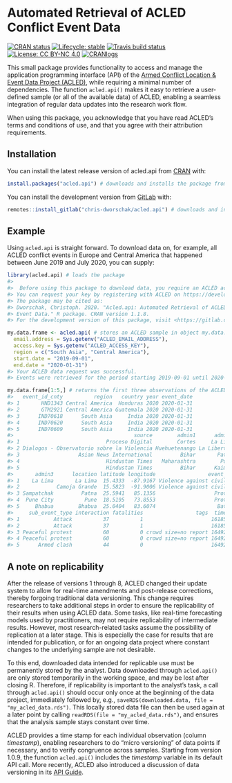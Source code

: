 
<!-- README.md is generated from README.Rmd. Please edit that file -->

# Automated Retrieval of ACLED Conflict Event Data

<!-- badges: start -->

[![CRAN
status](https://www.r-pkg.org/badges/version-last-release/acled.api)](https://CRAN.R-project.org/package=acled.api/)
[![Lifecycle:
stable](https://img.shields.io/badge/lifecycle-stable-brightgreen.svg)](https://lifecycle.r-lib.org/articles/stages.html#stable/)
[![Travis build
status](https://api.travis-ci.com/chris-dworschak/acled.api.svg?branch=master)](https://app.travis-ci.com/gitlab/chris-dworschak/acled.api/)
[![License: CC BY-NC
4.0](https://img.shields.io/badge/License-CC%20BY--NC%204.0-lightgrey.svg)](https://creativecommons.org/licenses/by-nc/4.0/)
[![CRANlogs](http://cranlogs.r-pkg.org/badges/grand-total/acled.api)](https://CRAN.R-project.org/package=acled.api/)
<!-- badges: end -->

This small package provides functionality to access and manage the
application programming interface (API) of the [Armed Conflict Location
& Event Data Project (ACLED)](https://acleddata.com/), while requiring a
minimal number of dependencies. The function `acled.api()` makes it easy
to retrieve a user-defined sample (or all of the available data) of
ACLED, enabling a seamless integration of regular data updates into the
research work flow.

When using this package, you acknowledge that you have read ACLED’s
terms and conditions of use, and that you agree with their attribution
requirements.

## Installation

You can install the latest release version of acled.api from
[CRAN](https://CRAN.R-project.org/package=acled.api/) with:

``` r
install.packages("acled.api") # downloads and installs the package from CRAN
```

You can install the development version from
[GitLab](https://gitlab.com/chris-dworschak/) with:

``` r
remotes::install_gitlab("chris-dworschak/acled.api") # downloads and installs the package from GitLab
```

## Example

Using `acled.api` is straight forward. To download data on, for example,
all ACLED conflict events in Europe and Central America that happened
between June 2019 and July 2020, you can supply:

``` r
library(acled.api) # loads the package
#> 
#>  Before using this package to download data, you require an ACLED access key.
#> You can request your key by registering with ACLED on https://developer.acleddata.com/.
#> The package may be cited as:
#> Dworschak, Christoph. 2020. "Acled.api: Automated Retrieval of ACLED Conflict
#> Event Data." R package. CRAN version 1.1.8.
#> For the development version of this package, visit <https://gitlab.com/chris-dworschak/acled.api/>

my.data.frame <- acled.api( # stores an ACLED sample in object my.data.frame
  email.address = Sys.getenv("ACLED_EMAIL_ADDRESS"),
  access.key = Sys.getenv("ACLED_ACCESS_KEY"),
  region = c("South Asia", "Central America"), 
  start.date = "2019-09-01", 
  end.date = "2020-01-31")
#> Your ACLED data request was successful. 
#> Events were retrieved for the period starting 2019-09-01 until 2020-01-31.

my.data.frame[1:5,] # returns the first three observations of the ACLED sample
#>   event_id_cnty          region   country year event_date
#> 1       HND1343 Central America  Honduras 2020 2020-01-31
#> 2       GTM2921 Central America Guatemala 2020 2020-01-31
#> 3      IND70618      South Asia     India 2020 2020-01-31
#> 4      IND70620      South Asia     India 2020 2020-01-31
#> 5      IND70609      South Asia     India 2020 2020-01-31
#>                                       source        admin1      admin2
#> 1                            Proceso Digital        Cortes     La Lima
#> 2 Dialogos - Observatorio sobre la Violencia Huehuetenango La Libertad
#> 3                   Asian News International         Bihar       Patna
#> 4                            Hindustan Times   Maharashtra        Pune
#> 5                            Hindustan Times         Bihar      Kaimur
#>       admin3      location latitude longitude                 event_type
#> 1    La Lima       La Lima  15.4333  -87.9167 Violence against civilians
#> 2            Camoja Grande  15.5823  -91.9006 Violence against civilians
#> 3 Sampatchak         Patna  25.5941   85.1356                   Protests
#> 4  Pune City          Pune  18.5195   73.8553                   Protests
#> 5     Bhabua        Bhabua  25.0404   83.6074                    Battles
#>     sub_event_type interaction fatalities                 tags  timestamp
#> 1           Attack          37          1                      1618511533
#> 2           Attack          37          1                      1618511538
#> 3 Peaceful protest          60          0 crowd size=no report 1649276878
#> 4 Peaceful protest          60          0 crowd size=no report 1649276878
#> 5      Armed clash          44          0                      1649276878
```

## A note on replicability

After the release of versions 1 through 8, ACLED changed their update
system to allow for real-time amendments and post-release corrections,
thereby forgoing traditional data versioning. This change requires
researchers to take additional steps in order to ensure the
replicability of their results when using ACLED data. Some tasks, like
real-time forecasting models used by practitioners, may not require
replicability of intermediate results. However, most research-related
tasks assume the possibility of replication at a later stage. This is
especially the case for results that are intended for publication, or
for an ongoing data project where constant changes to the underlying
sample are not desirable.

To this end, downloaded data intended for replicable use must be
permanently stored by the analyst. Data downloaded through `acled.api()`
are only stored temporarily in the working space, and may be lost after
closing R. Therefore, if replicability is important to the analyst’s
task, a call through `acled.api()` should occur only once at the
beginning of the data project, immediately followed by, e.g.,
`saveRDS(downloaded.data, file = "my_acled_data.rds")`. This locally
stored data file can then be used again at a later point by calling
`readRDS(file = "my_acled_data.rds")`, and ensures that the analysis
sample stays constant over time.

ACLED provides a time stamp for each individual observation (column
*timestamp*), enabling researchers to do “micro versioning” of data
points if necessary, and to verify congruence across samples. Starting
from version 1.0.9, the function `acled.api()` includes the *timestamp*
variable in its default API call. More recently, ACLED also introduced a
discussion of data versioning in its [API
Guide](https://apidocs.acleddata.com/).
